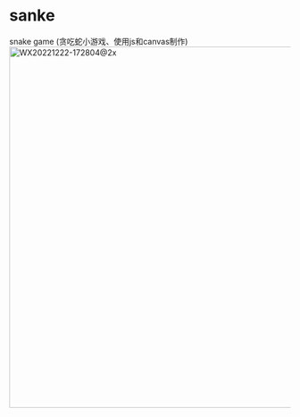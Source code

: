 # sanke
snake game (贪吃蛇小游戏、使用js和canvas制作)
<img width="647" alt="WX20221222-172804@2x" src="https://user-images.githubusercontent.com/22751103/209102980-fd2b701e-70a4-407e-bfa2-ec7211119cc2.png">
